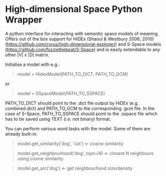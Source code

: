 High-dimensional Space Python Wrapper
============

A python interface for interacting with semantic space models of meaning.
Offers out of the box support for HiDEx (Shaoul & Westbury 2006; 2010) (https://github.com/cyrus/high-dimensional-explorer/) and S-Space models (https://github.com/fozziethebeat/S-Space) and is easily extendable to any other |V| x |D| matrix.

Initialise a model with e.g.:
> model = HidexModel(PATH_TO_DICT, PATH_TO_GCM)

or

> model = SSpaceModel(PATH_TO_SSPACE)

PATH_TO_DICT should point to the .dict file output by HiDEx (e.g. combined.dict) and PATH_TO_GCM to the corresponding .gcm file.
In the case of S-Space, PATH_TO_SSPACE should point to the .sspace file which has to be saved using TEXT (i.e. not binary) format.

You can perform various word tasks with the model. Some of them are already built-in:

> model.get_similarity('dog', 'cat') <- cosine similarity

> model.get_neighbourhood('dog', topn=N) <- closest N neighbours using cosine
    similarity
    
> model.get_arc('dog') <- get neighbourhood size/density
